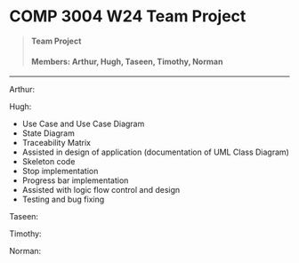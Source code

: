 # COMP 3004 W24 Team Project

> **Team Project**
> #### Members: Arthur, Hugh, Taseen, Timothy, Norman

--- 

Arthur:

Hugh:
  - Use Case and Use Case Diagram
  - State Diagram
  - Traceability Matrix
  - Assisted in design of application (documentation of UML Class Diagram)
  - Skeleton code
  - Stop implementation
  - Progress bar implementation
  - Assisted with logic flow control and design
  - Testing and bug fixing

Taseen:

Timothy:

Norman:

